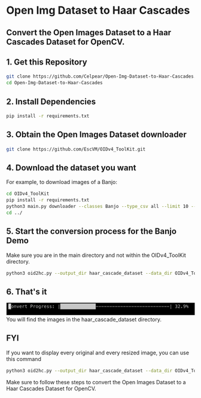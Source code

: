 # Open Img Dataset to Haar Cascades
## Convert the Open Images Dataset to a Haar Cascades Dataset for OpenCV.

## 1. Get this Repository
```bash
git clone https://github.com/Celpear/Open-Img-Dataset-to-Haar-Cascades.git
cd Open-Img-Dataset-to-Haar-Cascades
```
## 2. Install Dependencies
```bash
pip install -r requirements.txt
```

## 3. Obtain the Open Images Dataset downloader
```bash
git clone https://github.com/EscVM/OIDv4_ToolKit.git
```
## 4. Download the dataset you want
For example, to download images of a Banjo:
```bash
cd OIDv4_ToolKit
pip install -r requirements.txt
python3 main.py downloader --classes Banjo --type_csv all --limit 10 --multiclasses 1 --y
cd ../
```

## 5. Start the conversion process for the Banjo Demo
Make sure you are in the main directory and not within the OIDv4_ToolKit directory.
```bash
python3 oid2hc.py --output_dir haar_cascade_dataset --data_dir OIDv4_ToolKit/OID/Dataset/train/Banjo
```
## 6. That's it
![Progress](imgs/progress.jpg)
You will find the images in the haar_cascade_dataset directory.

## FYI
If you want to display every original and every resized image, you can use this command
```bash
python3 oid2hc.py --output_dir haar_cascade_dataset --data_dir OIDv4_ToolKit/OID/Dataset/train/Banjo --show_images True
```

Make sure to follow these steps to convert the Open Images Dataset to a Haar Cascades Dataset for OpenCV.


